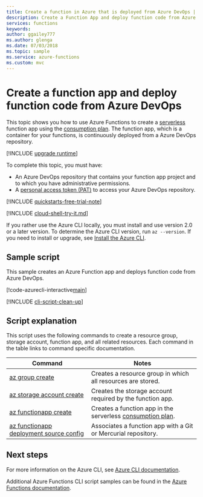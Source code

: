 ```yaml
---
title: Create a function in Azure that is deployed from Azure DevOps | Microsoft Docs 
description: Create a Function App and deploy function code from Azure DevOps
services: functions 
keywords: 
author: ggailey777
ms.author: glenga
ms.date: 07/03/2018
ms.topic: sample
ms.service: azure-functions
ms.custom: mvc
---
```

# Create a function app and deploy function code from Azure DevOps

This topic shows you how to use Azure Functions to create a [serverless](https://azure.microsoft.com/solutions/serverless/) function app using the [consumption plan](../functions-scale.md#consumption-plan). The function app, which is a container for your functions, is continuously deployed from a Azure DevOps repository. 

[!INCLUDE [upgrade runtime](../../../includes/functions-cli-version-note.md)]

To complete this topic, you must have:

* An Azure DevOps repository that contains your function app project and to which you have administrative permissions.
* A [personal access token (PAT)](https://docs.microsoft.com/azure/devops/organizations/accounts/use-personal-access-tokens-to-authenticate) to access your Azure DevOps repository.

[!INCLUDE [quickstarts-free-trial-note](../../../includes/quickstarts-free-trial-note.md)]

[!INCLUDE [cloud-shell-try-it.md](../../../includes/cloud-shell-try-it.md)]

If you rather use the Azure CLI locally, you must install and use version 2.0 or a later version. To determine the Azure CLI version, run `az --version`. If you need to install or upgrade, see [Install the Azure CLI]( /cli/azure/install-azure-cli). 

## Sample script

This sample creates an Azure Function app and deploys function code from Azure DevOps.

[!code-azurecli-interactive[main](../../../cli_scripts/azure-functions/deploy-function-app-with-function-vsts/deploy-function-app-with-function-vsts.sh?highlight=3-4 "Azure Service")]

[!INCLUDE [cli-script-clean-up](../../../includes/cli-script-clean-up.md)]

## Script explanation

This script uses the following commands to create a resource group, storage account, function app, and all related resources. Each command in the table links to command specific documentation.

| Command | Notes |
|---|---|
| [az group create](https://docs.microsoft.com/cli/azure/group#az-group-create) | Creates a resource group in which all resources are stored. |
| [az storage account create](https://docs.microsoft.com/cli/azure/storage/account#az-storage-account-create) | Creates the storage account required by the function app. |
| [az functionapp create](https://docs.microsoft.com/cli/azure/functionapp#az-functionapp-create) | Creates a function app in the serverless [consumption plan](../functions-scale.md#consumption-plan). |
| [az functionapp deployment source config](https://docs.microsoft.com/cli/azure/functionapp/deployment/source#az-functionapp-deployment-source-config) | Associates a function app with a Git or Mercurial repository. |

## Next steps

For more information on the Azure CLI, see [Azure CLI documentation](https://docs.microsoft.com/cli/azure).

Additional Azure Functions CLI script samples can be found in the [Azure Functions documentation](../functions-cli-samples.md).
